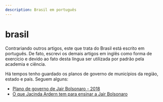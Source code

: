 ```yaml
---
description: Brasil em português
---
```


# brasil

Contrariando outros artigos, este que trata do Brasil está escrito em português. De fato, escrevi os demais artigos em inglês como forma de exercício e devido ao fato desta língua ser utilizada por padrão pela academia e ciência.

Há tempos tenho guardado os planos de governo de municípios da região, estado e país. Seguem alguns:

* [Plano de governo de Jair Bolsonaro - 2018](https://github.com/cleberjamaral/cleberjamaral.github.io/blob/master/files/PLANO_DE_GOVERNO_JAIR_BOLSONARO_2018.pdf)
* [O que Jacinda Ardern tem para ensinar a Jair Bolsonaro](https://medium.com/me/stories/)



